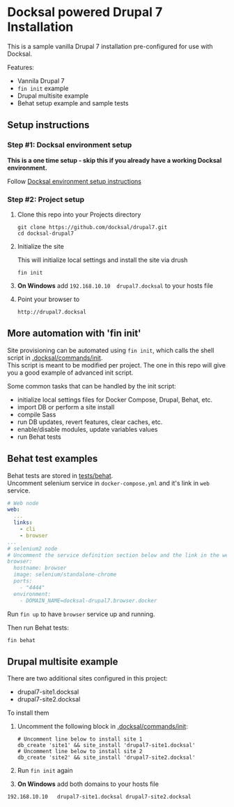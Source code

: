 # Docksal powered Drupal 7 Installation

This is a sample vanilla Drupal 7 installation pre-configured for use with Docksal.  

Features:

- Vannila Drupal 7
- `fin init` example
- Drupal multisite example
- Behat setup example and sample tests

## Setup instructions

### Step #1: Docksal environment setup

**This is a one time setup - skip this if you already have a working Docksal environment.**  

Follow [Docksal environment setup instructions](https://github.com/docksal/docksal/blob/master/docs/docksal-env-setup.md)
   
### Step #2: Project setup

1. Clone this repo into your Projects directory

    ```
    git clone https://github.com/docksal/drupal7.git
    cd docksal-drupal7
    ```

2. Initialize the site

    This will initialize local settings and install the site via drush

    ```
    fin init
    ```

3. **On Windows** add `192.168.10.10  drupal7.docksal` to your hosts file

4. Point your browser to

    ```
    http://drupal7.docksal
    ```


## More automation with 'fin init'

Site provisioning can be automated using `fin init`, which calls the shell script in [.docksal/commands/init](.docksal/commands/init).  
This script is meant to be modified per project. The one in this repo will give you a good example of advanced init script.

Some common tasks that can be handled by the init script:

- initialize local settings files for Docker Compose, Drupal, Behat, etc.
- import DB or perform a site install
- compile Sass
- run DB updates, revert features, clear caches, etc.
- enable/disable modules, update variables values
- run Behat tests


## Behat test examples

Behat tests are stored in [tests/behat](tests/behat).  
Uncomment selenium service in `docker-compose.yml` and it's link in `web` service. 

```yml
# Web node
web:
  ...
  links:
    - cli
    - browser
...
# selenium2 node
# Uncomment the service definition section below and the link in the web service above to start using selenium2 driver for Behat tests requiring JS support.
browser:
  hostname: browser
  image: selenium/standalone-chrome
  ports:
    - "4444"
  environment:
    - DOMAIN_NAME=docksal-drupal7.browser.docker
```

Run `fin up` to have `browser` service up and running.

Then run Behat tests: 

```
fin behat
```


## Drupal multisite example

There are two additional sites configured in this project:

 - drupal7-site1.docksal
 - drupal7-site2.docksal

To install them 

1. Uncomment the following block in [.docksal/commands/init](.docksal/commands/init):

    ```
    # Uncomment line below to install site 1
    db_create 'site1' && site_install 'drupal7-site1.docksal'
    # Uncomment line below to install site 2
    db_create 'site2' && site_install 'drupal7-site2.docksal'
    ```

2. Run `fin init` again
3. **On Windows** add both domains to your hosts file 

```
192.168.10.10	drupal7-site1.docksal drupal7-site2.docksal
```
